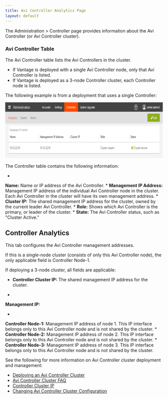 ```yaml
---
title: Avi Controller Analytics Page
layout: default
---
```

The Administration > Controller page provides information about the Avi Controller (or Avi Controller cluster).

### Avi Controller Table

The Avi Controller table lists the Avi Controllers in the cluster.

* If Vantage is deployed with a single Avi Controller node, only that Avi Controller is listed.
* If Vantage is deployed as a 3-node Controller cluster, each Controller node is listed.

The following example is from a deployment that uses a single Controller:

<a href="img/admin-ctlr-list2.png"><img src="img/admin-ctlr-list2.png" alt="admin-ctlr-list2" width="802" height="178"></a>

The Controller table contains the following information:

* 
**Name:** Name or IP address of the Avi Controller.
* 
**Management IP Address:** Management IP address of the individual Avi Controller node in the cluster. Each Avi Controller in the cluster will have its own management address.
* 
**Cluster IP:** The shared management IP address for the cluster, owned by the current leader Avi Controller.
* 
**Role:** Shows which Avi Controller is the primary, or leader of the cluster.
* 
**State:** The Avi Controller status, such as "Cluster Active."

## Controller Analytics

This tab configures the Avi Controller management addresses.

If this is a single-node cluster (consists of only this Avi Controller node), the only applicable field is Controller Node-1.

If deploying a 3-node cluster, all fields are applicable:

* **Controller Cluster IP:** The shared management IP address for the cluster.

* 
**Management IP:**

* 
**Controller Node-1:** Management IP address of node 1. This IP interface belongs only to this Avi Controller node and is not shared by the cluster.
* 
**Controller Node-2:** Management IP address of node 2. This IP interface belongs only to this Avi Controller node and is not shared by the cluster.
* 
**Controller Node-3:** Management IP address of node 3. This IP interface belongs only to this Avi Controller node and is not shared by the cluster.

See the following for more information on Avi Controller cluster deployment and management:

* <a href="/configure-controller-ha-cluster">Deploying an Avi Controller Cluster</a>
* <a href="/avi-controller-cluster-faq">Avi Controller Cluster FAQ</a>
* <a href="/controller-cluster-ip">Controller Cluster IP</a>
* <a href="/changing-avi-controller-cluster-configuration">Changing Avi Controller Cluster Configuration</a>